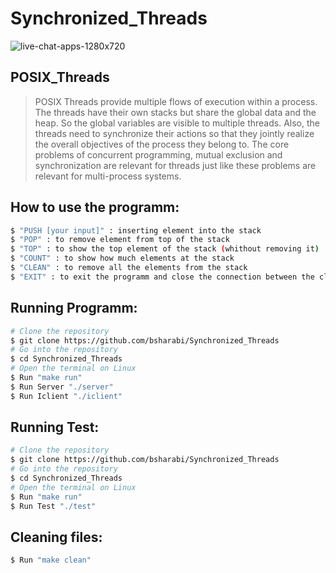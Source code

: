 # Synchronized_Threads
![live-chat-apps-1280x720](https://miro.medium.com/max/1400/0*bbTnCsiT0klMbi3q.png)

## POSIX_Threads
>POSIX Threads provide multiple flows of execution within a process. The threads have their own stacks but share the global data and the heap. So the global variables are visible to multiple threads. Also, the threads need to synchronize their actions so that they jointly realize the overall objectives of the process they belong to. The core problems of concurrent programming, mutual exclusion and synchronization are relevant for threads just like these problems are relevant for multi-process systems.

## How to use the programm:
```bash
$ "PUSH [your input]" : inserting element into the stack
$ "POP" : to remove element from top of the stack
$ "TOP" : to show the top element of the stack (whithout removing it)
$ "COUNT" : to show how much elements at the stack
$ "CLEAN" : to remove all the elements from the stack
$ "EXIT" : to exit the programm and close the connection between the client and the server
```

## Running Programm:
```bash
# Clone the repository
$ git clone https://github.com/bsharabi/Synchronized_Threads
# Go into the repository
$ cd Synchronized_Threads
# Open the terminal on Linux
$ Run "make run"
$ Run Server "./server"
$ Run Iclient "./iclient"
```

## Running Test:

```bash
# Clone the repository
$ git clone https://github.com/bsharabi/Synchronized_Threads
# Go into the repository
$ cd Synchronized_Threads
# Open the terminal on Linux
$ Run "make run"
$ Run Test "./test"
```

## Cleaning files:
```bash
$ Run "make clean"
```
